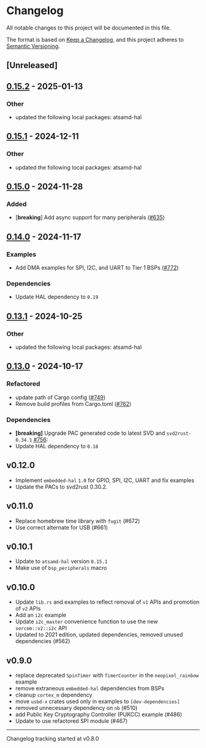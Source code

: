 # Changelog

All notable changes to this project will be documented in this file.

The format is based on [Keep a Changelog](https://keepachangelog.com/en/1.0.0/),
and this project adheres to [Semantic Versioning](https://semver.org/spec/v2.0.0.html).

## [Unreleased]

## [0.15.2](https://github.com/atsamd-rs/atsamd/compare/feather_m4-0.15.1...feather_m4-0.15.2) - 2025-01-13

### Other

- updated the following local packages: atsamd-hal

## [0.15.1](https://github.com/atsamd-rs/atsamd/compare/feather_m4-0.15.0...feather_m4-0.15.1) - 2024-12-11

### Other

- updated the following local packages: atsamd-hal

## [0.15.0](https://github.com/atsamd-rs/atsamd/compare/feather_m4-0.14.0...feather_m4-0.15.0) - 2024-11-28

### Added

- [**breaking**] Add async support for many peripherals ([#635](https://github.com/atsamd-rs/atsamd/pull/635))

## [0.14.0](https://github.com/atsamd-rs/atsamd/compare/feather_m4-0.13.1...feather_m4-0.14.0) - 2024-11-17

### Examples

- Add DMA examples for SPI, I2C, and UART to Tier 1 BSPs ([#772](https://github.com/atsamd-rs/atsamd/pull/772))

### Dependencies

- Update HAL dependency to `0.19`

## [0.13.1](https://github.com/atsamd-rs/atsamd/compare/feather_m4-0.13.0...feather_m4-0.13.1) - 2024-10-25

### Other

- updated the following local packages: atsamd-hal

## [0.13.0](https://github.com/atsamd-rs/atsamd/compare/feather_m4-0.12.0...feather_m4-0.13.0) - 2024-10-17

### Refactored

- update path of Cargo config ([#749](https://github.com/atsamd-rs/atsamd/pull/749))
- Remove build profiles from Cargo.toml ([#762](https://github.com/atsamd-rs/atsamd/pull/762))

### Dependencies

- **[breaking]** Upgrade PAC generated code to latest SVD and `svd2rust-0.34.1` [#756](https://github.com/atsamd-rs/atsamd/pull/756):
- Update HAL dependency to `0.18`
## v0.12.0

- Implement `embedded-hal` `1.0` for GPIO, SPI, I2C, UART and fix examples
- Update the PACs to svd2rust 0.30.2.

## v0.11.0

- Replace homebrew time library with `fugit` (#672)
- Use correct alternate for USB (#661)

## v0.10.1

- Update to `atsamd-hal` version `0.15.1`
- Make use of `bsp_peripherals` macro

## v0.10.0

- Update `lib.rs` and examples to reflect removal of `v1` APIs and promotion of `v2` APIs
- Add an `i2c` example
- Update `i2c_master` convenience function to use the new `sercom::v2::i2c` API
- Updated to 2021 edition, updated dependencies, removed unused dependencies (#562)

## v0.9.0

- replace deprecated `SpinTimer` with `TimerCounter` in the `neopixel_rainbow` example
- remove extraneous `embedded-hal` dependencies from BSPs
- cleanup `cortex_m` dependency
- move `usbd-x` crates used only in examples to `[dev-dependencies]`
- removed unnecessary dependency on `nb` (#510)
- add Public Key Cryptography Controller (PUKCC) example (#486)
- Update to use refactored SPI module (#467)

---

Changelog tracking started at v0.8.0
